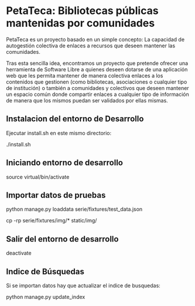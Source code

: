 PetaTeca: Bibliotecas públicas mantenidas por comunidades
=========================================================

PetaTeca es un proyecto basado en un simple concepto: La capacidad de autogestión colectiva de enlaces a recursos que deseen mantener las comunidades.

Tras esta sencilla idea, encontramos un proyecto que pretende ofrecer una herramienta de Software Libre a quienes deseen dotarse de una aplicación web que les permita mantener de manera colectiva enlaces a los contenidos que gestionen (como bibliotecas, asociaciones o cualquier tipo de institución) o también a comunidades y colectivos que deseen mantener un espacio común donde compartir enlaces a cualquier tipo de información de manera que los mismos puedan ser validados por ellas mismas.

Instalacion del entorno de Desarrollo
-------------------------------------

Ejecutar install.sh en este mismo directorio:

  ./install.sh

Iniciando entorno de desarrollo
-------------------------------

  source virtual/bin/activate

Importar datos de pruebas
-------------------------

  python manage.py loaddata serie/fixtures/test_data.json 

  cp -rp serie/fixtures/img/* static/img/

Salir del entorno de desarrollo
-------------------------------

  deactivate

Indice de Búsquedas
-------------------

Si se importan datos hay que actualizar el indice de busquedas:

  python manage.py update_index

